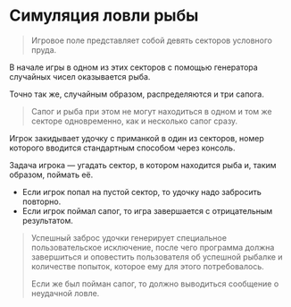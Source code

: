 # Симуляция ловли рыбы

> Игровое поле представляет собой девять секторов условного пруда. 

В начале игры в одном из этих секторов с помощью генератора случайных чисел оказывается рыба. 

Точно так же, случайным образом, распределяются и три сапога. 

> Сапог и рыба при этом не могут находиться в одном и том же секторе одновременно, как и несколько сапог сразу.

Игрок закидывает удочку с приманкой в один из секторов, номер которого вводится стандартным способом через консоль. 

Задача игрока — угадать сектор, в котором находится рыба и, таким образом, поймать её. 

- Если игрок попал на пустой сектор, то удочку надо забросить повторно. 
- Если игрок поймал сапог, то игра завершается с отрицательным результатом.

> Успешный заброс удочки генерирует специальное пользовательское исключение, после чего программа должна завершиться и оповестить пользователя об успешной рыбалке и количестве попыток, которое ему для этого потребовалось. 
> 
> Если же был пойман сапог, то должно выводиться сообщение о неудачной ловле.
